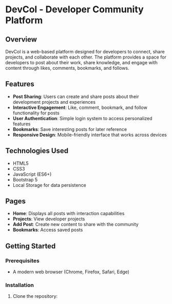 # DevCol - Developer Community Platform

## Overview

DevCol is a web-based platform designed for developers to connect, share projects, and collaborate with each other. The platform provides a space for developers to post about their work, share knowledge, and engage with content through likes, comments, bookmarks, and follows.

## Features

- **Post Sharing**: Users can create and share posts about their development projects and experiences
- **Interactive Engagement**: Like, comment, bookmark, and follow functionality for posts
- **User Authentication**: Simple login system to access personalized features
- **Bookmarks**: Save interesting posts for later reference
- **Responsive Design**: Mobile-friendly interface that works across devices

## Technologies Used

- HTML5
- CSS3
- JavaScript (ES6+)
- Bootstrap 5
- Local Storage for data persistence

## Pages

- **Home**: Displays all posts with interaction capabilities
- **Projects**: View developer projects
- **Add Post**: Create new content to share with the community
- **Bookmarks**: Access saved posts

## Getting Started

### Prerequisites

- A modern web browser (Chrome, Firefox, Safari, Edge)

### Installation

1. Clone the repository:
